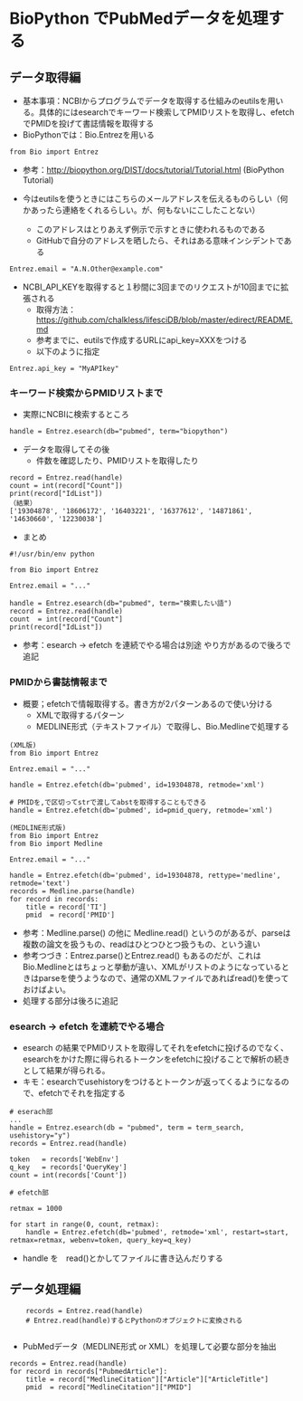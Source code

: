 # BioPython でPubMedデータを処理する
## データ取得編
- 基本事項：NCBIからプログラムでデータを取得する仕組みのeutilsを用いる。具体的にはesearchでキーワード検索してPMIDリストを取得し、efetchでPMIDを投げて書誌情報を取得する
- BioPythonでは：Bio.Entrezを用いる
```
from Bio import Entrez
```
- 参考：http://biopython.org/DIST/docs/tutorial/Tutorial.html (BioPython Tutorial)

- 今はeutilsを使うときにはこちらのメールアドレスを伝えるものらしい（何かあったら連絡をくれるらしい。が、何もないにこしたことない）
  - このアドレスはとりあえず例示で示すときに使われるものである
  - GitHubで自分のアドレスを晒したら、それはある意味インシデントである
```
Entrez.email = "A.N.Other@example.com"
```

- NCBI_API_KEYを取得すると１秒間に3回までのリクエストが10回までに拡張される
  - 取得方法：https://github.com/chalkless/lifesciDB/blob/master/edirect/README.md
  - 参考までに、eutilsで作成するURLにapi_key=XXXをつける
  - 以下のように指定
```
Entrez.api_key = "MyAPIkey"
```

### キーワード検索からPMIDリストまで
- 実際にNCBIに検索するところ
```
handle = Entrez.esearch(db="pubmed", term="biopython")
```
- データを取得してその後
  - 件数を確認したり、PMIDリストを取得したり
```
record = Entrez.read(handle)
count = int(record["Count"])
print(record["IdList"])
（結果）
['19304878', '18606172', '16403221', '16377612', '14871861', '14630660', '12230038']
```
- まとめ
```
#!/usr/bin/env python

from Bio import Entrez

Entrez.email = "..."

handle = Entrez.esearch(db="pubmed", term="検索したい語")
record = Entrez.read(handle)
count  = int(record["Count"]
print(record["IdList"])
```
- 参考：esearch → efetch を連続でやる場合は別途 やり方があるので後ろで追記


### PMIDから書誌情報まで
- 概要；efetchで情報取得する。書き方が2パターンあるので使い分ける
  - XMLで取得するパターン
  - MEDLINE形式（テキストファイル）で取得し、Bio.Medlineで処理する
```
(XML版)
from Bio import Entrez

Entrez.email = "..."

handle = Entrez.efetch(db='pubmed', id=19304878, retmode='xml')
```

```
# PMIDを,で区切ってstrで渡してabstを取得することもできる
handle = Entrez.efetch(db='pubmed', id=pmid_query, retmode='xml')
```


```
(MEDLINE形式版)
from Bio import Entrez
from Bio import Medline

Entrez.email = "..."

handle = Entrez.efetch(db='pubmed', id=19304878, rettype='medline', retmode='text')
records = Medline.parse(handle)
for record in records:
    title = record['TI']
    pmid  = record['PMID']
```
- 参考：Medline.parse() の他に Medline.read() というのがあるが、parseは複数の論文を扱うもの、readはひとつひとつ扱うもの、という違い
- 参考つづき：Entrez.parse()とEntrez.read() もあるのだが、これはBio.Medlineとはちょっと挙動が違い、XMLがリストのようになっているときはparseを使うようなので、通常のXMLファイルであればread()を使っておけばよい。
- 処理する部分は後ろに追記

### esearch → efetch を連続でやる場合
- esearch の結果でPMIDリストを取得してそれをefetchに投げるのでなく、esearchをかけた際に得られるトークンをefetchに投げることで解析の続きとして結果が得られる。
- キモ：esearchでusehistoryをつけるとトークンが返ってくるようになるので、efetchでそれを指定する

```
# eserach部
...
handle = Entrez.esearch(db = "pubmed", term = term_search, usehistory="y")
records = Entrez.read(handle)

token   = records['WebEnv']
q_key   = records['QueryKey']
count = int(records['Count'])

# efetch部

retmax = 1000

for start in range(0, count, retmax):
    handle = Entrez.efetch(db='pubmed', retmode='xml', restart=start, retmax=retmax, webenv=token, query_key=q_key)
```
- handle を　read()とかしてファイルに書き込んだりする


## データ処理編
```
    records = Entrez.read(handle)
    # Entrez.read(handle)するとPythonのオブジェクトに変換される
    
```

- PubMedデータ（MEDLINE形式 or XML）を処理して必要な部分を抽出

```
records = Entrez.read(handle)
for record in records["PubmedArticle"]:
    title = record["MedlineCitation"]["Article"]["ArticleTitle"]
    pmid  = record["MedlineCitation"]["PMID"]
```
